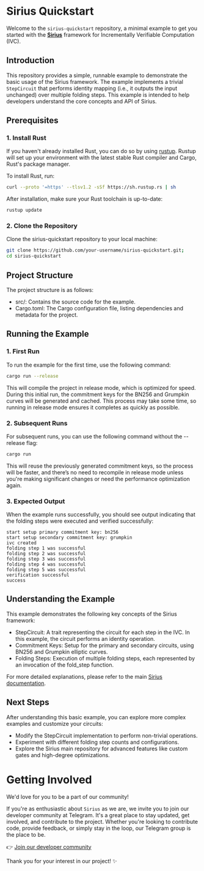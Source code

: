 # Sirius Quickstart

Welcome to the `sirius-quickstart` repository, a minimal example to get you started with the [**Sirius**](https://github.com/snarkify/sirius/) framework for Incrementally Verifiable Computation (IVC).

## Introduction

This repository provides a simple, runnable example to demonstrate the basic usage of the Sirius framework. The example implements a trivial `StepCircuit` that performs identity mapping (i.e., it outputs the input unchanged) over multiple folding steps. This example is intended to help developers understand the core concepts and API of Sirius.

## Prerequisites

### 1. Install Rust

If you haven't already installed Rust, you can do so by using [rustup](https://rustup.rs/). Rustup will set up your environment with the latest stable Rust compiler and Cargo, Rust's package manager.

To install Rust, run:

```bash
curl --proto '=https' --tlsv1.2 -sSf https://sh.rustup.rs | sh
```

After installation, make sure your Rust toolchain is up-to-date:

```bash
rustup update
```

### 2. Clone the Repository
Clone the sirius-quickstart repository to your local machine:

```bash
git clone https://github.com/your-username/sirius-quickstart.git;
cd sirius-quickstart
```

## Project Structure
The project structure is as follows:

- src/: Contains the source code for the example.
- Cargo.toml: The Cargo configuration file, listing dependencies and metadata for the project.

## Running the Example

### 1. First Run

To run the example for the first time, use the following command:

```bash
cargo run --release
```

This will compile the project in release mode, which is optimized for speed. During this initial run, the commitment keys for the BN256 and Grumpkin curves will be generated and cached. This process may take some time, so running in release mode ensures it completes as quickly as possible.

### 2. Subsequent Runs
For subsequent runs, you can use the following command without the --release flag:

```bash
cargo run
```

This will reuse the previously generated commitment keys, so the process will be faster, and there’s no need to recompile in release mode unless you're making significant changes or need the performance optimization again.

### 3. Expected Output
When the example runs successfully, you should see output indicating that the folding steps were executed and verified successfully:

```text
start setup primary commitment key: bn256
start setup secondary commitment key: grumpkin
ivc created
folding step 1 was successful
folding step 2 was successful
folding step 3 was successful
folding step 4 was successful
folding step 5 was successful
verification successful
success
```

## Understanding the Example
This example demonstrates the following key concepts of the Sirius framework:

- StepCircuit: A trait representing the circuit for each step in the IVC. In this example, the circuit performs an identity operation.
- Commitment Keys: Setup for the primary and secondary circuits, using BN256 and Grumpkin elliptic curves.
- Folding Steps: Execution of multiple folding steps, each represented by an invocation of the fold_step function.

For more detailed explanations, please refer to the main [Sirius documentation](https://docs.snarkify.io/sirius-folding/quickstart).

## Next Steps
After understanding this basic example, you can explore more complex examples and customize your circuits:

- Modify the StepCircuit implementation to perform non-trivial operations.
- Experiment with different folding step counts and configurations.
- Explore the Sirius main repository for advanced features like custom gates and high-degree optimizations.

# Getting Involved

We'd love for you to be a part of our community!

If you're as enthusiastic about `Sirius` as we are, we invite you to join our developer community at Telegram. It's a great place to stay updated, get involved, and contribute to the project. Whether you're looking to contribute code, provide feedback, or simply stay in the loop, our Telegram group is the place to be.

:point_right: [Join our developer community](https://t.me/+oQ04SUgs6KMyMzlh)

Thank you for your interest in our project! :sparkles:
